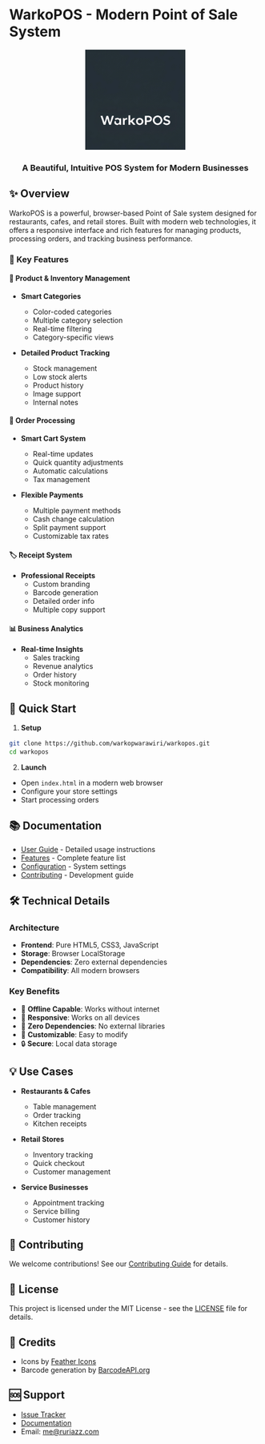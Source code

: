 # WarkoPOS - Modern Point of Sale System

<div align="center">
  <img src="docs/images/WarkoPOS.png" alt="WarkoPOS Logo" width="200"/>
  <h3>A Beautiful, Intuitive POS System for Modern Businesses</h3>
</div>

## ✨ Overview

WarkoPOS is a powerful, browser-based Point of Sale system designed for restaurants, cafes, and retail stores. Built with modern web technologies, it offers a responsive interface and rich features for managing products, processing orders, and tracking business performance.

### 🌟 Key Features

#### 💼 Product & Inventory Management
- **Smart Categories**
  - Color-coded categories
  - Multiple category selection
  - Real-time filtering
  - Category-specific views
  
- **Detailed Product Tracking**
  - Stock management
  - Low stock alerts
  - Product history
  - Image support
  - Internal notes

#### 🛒 Order Processing
- **Smart Cart System**
  - Real-time updates
  - Quick quantity adjustments
  - Automatic calculations
  - Tax management

- **Flexible Payments**
  - Multiple payment methods
  - Cash change calculation
  - Split payment support
  - Customizable tax rates

#### 🏷️ Receipt System
- **Professional Receipts**
  - Custom branding
  - Barcode generation
  - Detailed order info
  - Multiple copy support

#### 📊 Business Analytics
- **Real-time Insights**
  - Sales tracking
  - Revenue analytics
  - Order history
  - Stock monitoring

## 🚀 Quick Start

1. **Setup**
```bash
git clone https://github.com/warkopwarawiri/warkopos.git
cd warkopos
```

2. **Launch**
- Open `index.html` in a modern web browser
- Configure your store settings
- Start processing orders

## 📚 Documentation

- [User Guide](docs/user-guide.md) - Detailed usage instructions
- [Features](docs/features.md) - Complete feature list
- [Configuration](docs/configuration.md) - System settings
- [Contributing](CONTRIBUTING.md) - Development guide

## 🛠️ Technical Details

### Architecture
- **Frontend**: Pure HTML5, CSS3, JavaScript
- **Storage**: Browser LocalStorage
- **Dependencies**: Zero external dependencies
- **Compatibility**: All modern browsers

### Key Benefits
- 🔄 **Offline Capable**: Works without internet
- 📱 **Responsive**: Works on all devices
- 🚫 **Zero Dependencies**: No external libraries
- 🎨 **Customizable**: Easy to modify
- 🔒 **Secure**: Local data storage

## 💡 Use Cases

- **Restaurants & Cafes**
  - Table management
  - Order tracking
  - Kitchen receipts
  
- **Retail Stores**
  - Inventory tracking
  - Quick checkout
  - Customer management

- **Service Businesses**
  - Appointment tracking
  - Service billing
  - Customer history

## 🤝 Contributing

We welcome contributions! See our [Contributing Guide](CONTRIBUTING.md) for details.

## 📄 License

This project is licensed under the MIT License - see the [LICENSE](LICENSE) file for details.

## 🙏 Credits

- Icons by [Feather Icons](https://feathericons.com)
- Barcode generation by [BarcodeAPI.org](https://barcodeapi.org)

## 🆘 Support

- [Issue Tracker](https://github.com/warkopwarawiri/warkopos/issues)
- [Documentation](docs/)
- Email: me@ruriazz.com